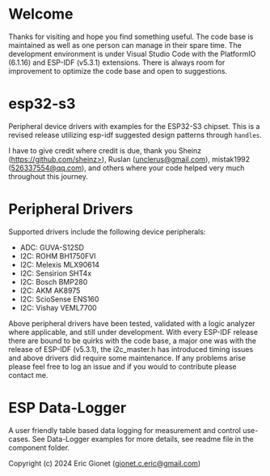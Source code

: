 # Welcome
Thanks for visiting and hope you find something useful.  The code base is maintained as well as one person can manage in their spare time. The development environment is under Visual Studio Code with the PlatformIO (6.1.16) and ESP-IDF (v5.3.1) extensions.  There is always room for improvement to optimize the code base and open to suggestions.

# esp32-s3
Peripheral device drivers with examples for the ESP32-S3 chipset.  This is a revised release utilizing esp-idf suggested design patterns through `handles`.
 
I have to give credit where credit is due, thank you Sheinz (https://github.com/sheinz>), Ruslan (<unclerus@gmail.com>), mistak1992 (526337554@qq.com), and others where your code helped very much throughout this journey.

# Peripheral Drivers
Supported drivers include the following device peripherals:
 
 - ADC: GUVA-S12SD
 - I2C: ROHM BH1750FVI
 - I2C: Melexis MLX90614
 - I2C: Sensirion SHT4x
 - I2C: Bosch BMP280
 - I2C: AKM AK8975
 - I2C: ScioSense ENS160
 - I2C: Vishay VEML7700
 
Above peripheral drivers have been tested, validated with a logic analyzer where applicable, and still under development. With every ESP-IDF release there are bound to be quirks with the code base, a major one was with the release of ESP-IDF (v5.3.1), the i2c_master.h has introduced timing issues and above drivers did require some maintenance.  If any problems arise please feel free to log an issue and if you would to contribute please contact me.

# ESP Data-Logger
A user friendly table based data logging for measurement and control use-cases.  See Data-Logger examples for more details, see readme file in the component folder.



Copyright (c) 2024 Eric Gionet (gionet.c.eric@gmail.com)